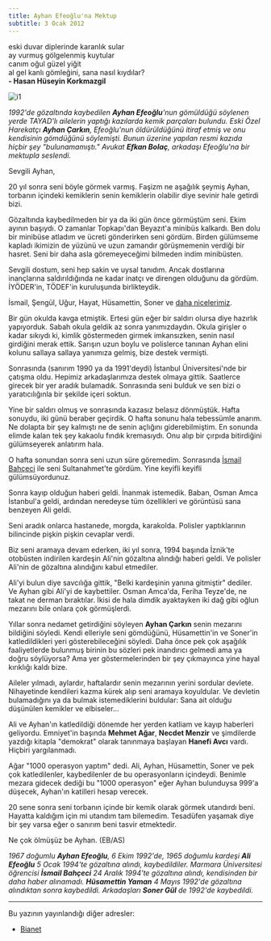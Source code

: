 ```yaml
---
title: Ayhan Efeoğlu'na Mektup
subtitle: 3 Ocak 2012
---
```




<p class="pl-4"><quote>
eski duvar diplerinde karanlık sular<br>
ay vurmuş gölgelenmiş kuytular<br>
canım oğul güzel yiğit<br>
al gel kanlı gömleğini, sana nasıl kıydılar?<br>
</quote>
<b>- Hasan Hüseyin Korkmazgil</b>
</p>

![i1](http://m.bianet.org/system/uploads/1/articles/spot_image/000/142/543/original/efkanbuyuk.jpg)

*1992'de gözaltında kaybedilen **Ayhan Efeoğlu**'nun gömüldüğü söylenen yerde TAYAD'lı ailelerin yaptığı kazılarda kemik parçaları bulundu. Eski Özel Harekatçı **Ayhan Çarkın**, Efeoğlu'nun öldürüldüğünü itiraf etmiş ve onu kendisinin gömdüğünü söylemişti. Bunun üzerine yapılan resmi kazıda hiçbir şey "bulunamamıştı." Avukat **Efkan Bolaç**, arkadaşı Efeoğlu'na bir mektupla seslendi.*

Sevgili Ayhan,

20 yıl sonra seni böyle görmek varmış. Faşizm ne aşağılık şeymiş Ayhan, torbanın içindeki kemiklerin senin kemiklerin olabilir diye sevinir hale getirdi bizi.

Gözaltında kaybedilmeden bir ya da iki gün önce görmüştüm seni. Ekim ayının başıydı. O zamanlar Topkapı'dan Beyazıt'a minibüs kalkardı. Ben dolu bir minibüse atladım ve ücreti gönderirken seni gördüm. Birden gülümseme kapladı ikimizin de yüzünü ve uzun zamandır görüşmemenin verdiği bir hasret. Seni bir daha asla göremeyeceğimi bilmeden indim minibüsten.

Sevgili dostum, seni hep sakin ve uysal tanıdım. Ancak dostlarına inançlarına saldırıldığında ne kadar inatçı ve direngen olduğunu da gördüm. İYÖDER'in, TÖDEF'in kuruluşunda birlikteydik.

İsmail, Şengül, Uğur, Hayat, Hüsamettin, Soner ve [daha nicelerimiz](http://www.bianet.org/bianet/insan-haklari/137843-bu-cinayetleri-kim-yargilayacak).

Bir gün okulda kavga etmiştik. Ertesi gün eğer bir saldırı olursa diye hazırlık yapıyorduk. Sabah okula geldik az sonra yanımızdaydın. Okula girişler o kadar sıkıydı ki, kimlik göstermeden girmek imkansızken, senin nasıl girdiğini merak ettik. Sarışın uzun boylu ve polislerce tanınan Ayhan elini kolunu sallaya sallaya yanımıza gelmiş, bize destek vermişti.

Sonrasında (sanırım 1990 ya da 1991'deydi) İstanbul Üniversitesi'nde bir çatışma oldu. Hepimiz arkadaşlarımıza destek olmaya gittik. Saatlerce girecek bir yer aradık bulamadık. Sonrasında seni bulduk ve sen bizi o yaratıcılığınla bir şekilde içeri soktun.

Yine bir saldırı olmuş ve sonrasında kazasız belasız dönmüştük. Hafta sonuydu, iki günü beraber geçirdik. O hafta sonunu hala tebessümle anarım. Ne dolapta bir şey kalmıştı ne de senin açlığını giderebilmiştim. En sonunda elimde kalan tek şey kakaolu fındık kremasıydı. Onu alıp bir çırpıda bitirdiğini gülümseyerek anlatırım hala.

O hafta sonundan sonra seni uzun süre göremedim. Sonrasında [İsmail Bahçeci](http://bianet.org/bianet/insan-haklari/135065-agar-neden-yargilanmiyor) ile seni Sultanahmet'te gördüm. Yine keyifli keyifli gülümsüyordunuz.

Sonra kayıp olduğun haberi geldi. İnanmak istemedik. Baban, Osman Amca İstanbul'a geldi, ardından neredeyse tüm özellikleri ve görüntüsü sana benzeyen Ali geldi.

Seni aradık onlarca hastanede, morgda, karakolda. Polisler yaptıklarının bilincinde pişkin pişkin cevaplar verdi.

Biz seni aramaya devam ederken, iki yıl sonra, 1994 başında İznik'te otobüsten indirilen kardeşin Ali'nin gözaltına alındığı haberi geldi. Ve polisler Ali'nin de gözaltına alındığını kabul etmediler.

Ali'yi bulun diye savcılığa gittik, "Belki kardeşinin yanına gitmiştir" dediler. Ve Ayhan gibi Ali'yi de kaybettiler. Osman Amca'da, Feriha Teyze'de, ne takat ne derman bıraktılar. İkisi de hala dimdik ayaktayken iki dağ gibi oğlun mezarını bile onlara çok görmüşlerdi.

Yıllar sonra nedamet getirdiğini söyleyen **Ayhan Çarkın** senin mezarını bildiğini söyledi. Kendi elleriyle seni gömdüğünü, Hüsamettin'in ve Soner'in katledildikleri yeri gösterebileceğini söyledi. Daha önce pek çok aşağılık faaliyetlerde bulunmuş birinin bu sözleri pek inandırıcı gelmedi ama ya doğru söylüyorsa? Ama yer göstermelerinden bir şey çıkmayınca yine hayal kırıklığı kaldı bize.

Aileler yılmadı, aylardır, haftalardır senin mezarının yerini sordular devlete. Nihayetinde kendileri kazma kürek alıp seni aramaya koyuldular. Ve devletin bulamadığını ya da bulmak istemediklerini buldular: Sana ait olduğu düşünülen kemikler ve elbiseler...

Ali ve Ayhan'ın katledildiği dönemde her yerden katliam ve kayıp haberleri geliyordu. Emniyet'in başında **Mehmet Ağar**, **Necdet Menzir** ve şimdilerde yazdığı kitapla "demokrat" olarak tanınmaya başlayan **Hanefi Avcı** vardı. Hiçbiri yargılanmadı.

Ağar "1000 operasyon yaptım" dedi. Ali, Ayhan, Hüsamettin, Soner ve pek çok katledilenler, kaybedilenler de bu operasyonların içindeydi. Benimle mezara gidecek dediği bu "1000 operasyon" eğer Ayhan bulunduysa 999'a düşecek, Ayhan'ın katilleri hesap verecek.

20 sene sonra seni torbanın içinde bir kemik olarak görmek utandırdı beni. Hayatta kaldığım için mi utandım tam bilemedim. Tesadüfen yaşamak diye bir şey varsa eğer o sanırım beni tasvir etmektedir.

Ne çok ölmüşüz be Ayhan. (EB/AS)

*1967 doğumlu **Ayhan Efeoğlu**, 6 Ekim 1992'de, 1965 doğumlu kardeşi **Ali Efeoğlu** 5 Ocak 1994'te gözaltına alındı, kaybedildiler. Marmara Üniversitesi öğrencisi **İsmail Bahçeci** 24 Aralık 1994'te gözaltına alındı, kendisinden bir daha haber alınamadı. **Hüsamettin Yaman** 4 Mayıs 1992'de gözaltına alındıktan sonra kaybedildi. Arkadaşları **Soner Gül** de 1992'de kaybedildi.*

<hr>
Bu yazının yayınlandığı diğer adresler:
<ul>
  <li>
    <a href="http://m.bianet.org/kurdi/bianet/142543-ayhan-efeoglu-na-mektup">
      Bianet
    </a>
  </li>
</ul>
